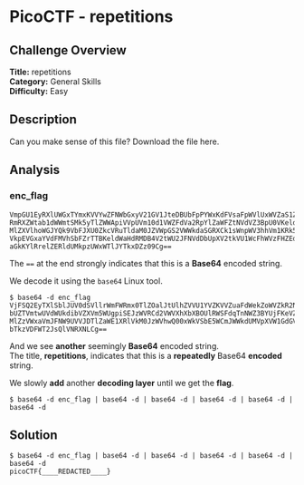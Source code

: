 # PicoCTF - repetitions

## Challenge Overview
**Title:** repetitions  
**Category:** General Skills  
**Difficulty:** Easy  

## Description
Can you make sense of this file? Download the file here.

## Analysis
### enc_flag
```
VmpGU1EyRXlUWGxTYmxKVVYwZFNWbGxyV21GV1JteDBUbFpPYWxKdFVsaFpWVlUxWVZaS1ZWWnVh
RmRXZWtab1dWWmtSMk5yTlZWWApiVVpUVm10d1VWZFdVa2RpYlZaWFZtNVdVZ3BpU0VKeldWUkNk
MlZXVlhoWGJYQk9VbFJXU0ZkcVRuTldaM0JZVWpGS2VWWkdaSGRXCk1sWnpWV3hhVm1KRk5XOVVW
VkpEVGxaYVdFMVhSbFZrTTBKeldWaHdRMDB4V2tWU2JFNVdDbUpXV2tkVU1WcFhWVzFHZEdWRlZs
aGkKYlRrelZERldUMkpzUWxWTlJYTkxDZz09Cg==
```
The `==` at the end strongly indicates that this is a **Base64** encoded string.

We decode it using the `base64` Linux tool.
```
$ base64 -d enc_flag       
VjFSQ2EyTXlSblJUV0dSVllrWmFWRmx0TlZOalJtUlhZVVU1YVZKVVZuaFdWekZoWVZkR2NrNVVX
bUZTVmtwUVdWUkdibVZXVm5WUgpiSEJzWVRCd2VWVXhXbXBOUlRWSFdqTnNWZ3BYUjFKeVZGZHdW
MlZzVWxaVmJFNW9UVVJDTlZaWE1XRlVkM0JzWVhwQ00xWkVSbE5WCmJWWkdUMVpXVW1GdGVFVlhi
bTkzVDFWT2JsQlVNRXNLCg==
```
And we see **another** seemingly **Base64** encoded string.  
The title, **repetitions**, indicates that this is a **repeatedly** Base64 **encoded** string.

We slowly **add** another **decoding layer** until we get the **flag**.
```
$ base64 -d enc_flag | base64 -d | base64 -d | base64 -d | base64 -d | base64 -d
```
## Solution
```
$ base64 -d enc_flag | base64 -d | base64 -d | base64 -d | base64 -d | base64 -d            
picoCTF{____REDACTED____}
```
